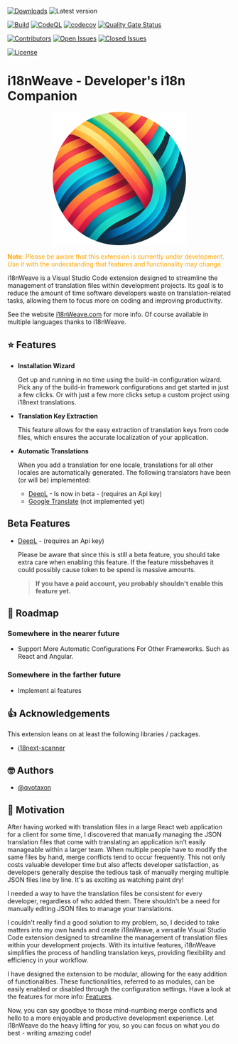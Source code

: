 [![Downloads](https://img.shields.io/visual-studio-marketplace/d/qvotaxon.i18nweave?logo=github&branch=main)](https://marketplace.visualstudio.com/items?itemName=qvotaxon.i18nweave)
![Latest version](https://img.shields.io/github/package-json/v/qvotaxon/i18nweave-vscode)

[![Build](https://github.com/qvotaxon/i18nWeave-vscode/actions/workflows/build.yml/badge.svg?branch=main)](https://github.com/qvotaxon/i18nWeave-vscode/actions/workflows/build.yml)
[![CodeQL](https://github.com/qvotaxon/i18nWeave-vscode/actions/workflows/github-code-scanning/codeql/badge.svg?branch=main)](https://github.com/qvotaxon/i18nWeave-vscode/actions/workflows/github-code-scanning/codeql)
[![codecov](https://codecov.io/github/qvotaxon/i18nWeave-vscode/graph/badge.svg?token=GJVSSQ0WRS)](https://codecov.io/github/qvotaxon/i18nWeave-vscode)
[![Quality Gate Status](https://sonarcloud.io/api/project_badges/measure?project=qvotaxon_i18nWeave-vscode&metric=alert_status)](https://sonarcloud.io/summary/new_code?id=qvotaxon_i18nWeave-vscode)

[![Contributors](https://img.shields.io/github/contributors/qvotaxon/i18nweave-vscode?logo=github&branch=main)](https://github.com/qvotaxon/i18nweave-vscode/graphs/contributors)
[![Open Issues](https://img.shields.io/github/issues/qvotaxon/i18nweave-vscode?logo=github&branch=main)](https://github.com/qvotaxon/i18nweave-vscode/issues)
[![Closed Issues](https://img.shields.io/github/issues-closed/qvotaxon/i18nweave-vscode?logo=github&branch=main)](https://github.com/qvotaxon/i18nweave-vscode/issues?q=is%3Aissue+is%3Aclosed)

[![License](https://img.shields.io/github/license/qvotaxon/i18nweave-vscode?logo=github)](https://github.com/qvotaxon/i18nweave-vscode/blob/main/LICENSE.txt)

<!-- [![Languages](https://img.shields.io/github/languages/top/qvotaxon/i18nweave-vscode?logo=github&branch=main)](https://github.com/qvotaxon/i18nweave-vscode/releases) -->

# i18nWeave - Developer's i18n Companion

<div align="center">
    <img src="static/logo.png" alt="alt text" height="300">
</div>

<font color="orange">**Note**: Please be aware that this extension is currently under development. Use it with the understanding that features and functionality may change.</font>

i18nWeave is a Visual Studio Code extension designed to streamline the management of translation files within development projects. Its goal is to reduce the amount of time software developers waste on translation-related tasks, allowing them to focus more on coding and improving productivity.

See the website [i18nWeave.com](https://i18nweave.com/) for more info. Of course available in multiple languages thanks to i18nWeave.

<!-- ## Screenshots -->

<!-- ![App Screenshot](https://via.placeholder.com/468x300?text=App+Screenshot+Here) -->

## ⭐ Features

- **Installation Wizard**

  Get up and running in no time using the build-in configuration wizard. Pick any of the build-in framework configurations and get started in just a few clicks. Or with just a few more clicks setup a custom project using i18next translations.

- **Translation Key Extraction**

  This feature allows for the easy extraction of translation keys from code files, which ensures the accurate localization of your application.

- **Automatic Translations**

  When you add a translation for one locale, translations for all other locales are automatically generated. The following translators have been (or will be) implemented:

  - [DeepL](https://www.deepl.com/translator) - Is now in beta - (requires an Api key)
  - [Google Translate](https://translate.google.com) (not implemented yet)

## Beta Features

- [DeepL](https://www.deepl.com/translator) - (requires an Api key)

  Please be aware that since this is still a beta feature, you should take extra care when enabling this feature.
  If the feature missbehaves it could possibly cause token to be spend is massive amounts.

  > **If you have a paid account, you probably shouldn't enable this feature yet.**

<!-- ## Installation

Navigate to [Tagged Releases](https://github.com/qvotaxon/i18nweave-vscode/tags) and download the latest stable VSIX file.

TODO:

- add more instructions
- explain the need for i18n-next-scanner.config.json file.
- explain need for file path configurations -->

<!-- ## Configuration

TODO:

- explain configuration options

## Usage/Examples

TODO

- show code samples and required configuration -->

## 🚧 Roadmap

### Somewhere in the nearer future

- Support More Automatic Configurations For Other Frameworks. Such as React and Angular.

### Somewhere in the farther future

- Implement ai features

## 👍 Acknowledgements

This extension leans on at least the following libraries / packages.

- [i18next-scanner](https://github.com/i18next/i18next-scanner)

## 🤓 Authors

- [@qvotaxon](https://www.github.com/qvotaxon)

## 🧾 Motivation

After having worked with translation files in a large React web application for a client for some time, I discovered that manually managing the JSON translation files that come with translating an application isn't easily manageable within a larger team. When multiple people have to modify the same files by hand, merge conflicts tend to occur frequently. This not only costs valuable developer time but also affects developer satisfaction, as developers generally despise the tedious task of manually merging multiple JSON files line by line. It's as exciting as watching paint dry!

I needed a way to have the translation files be consistent for every developer, regardless of who added them. There shouldn't be a need for manually editing JSON files to manage your translations.

I couldn't really find a good solution to my problem, so, I decided to take matters into my own hands and create i18nWeave, a versatile Visual Studio Code extension designed to streamline the management of translation files within your development projects. With its intuitive features, i18nWeave simplifies the process of handling translation keys, providing flexibility and efficiency in your workflow.

I have designed the extension to be modular, allowing for the easy addition of functionalities. These functionalities, referred to as modules, can be easily enabled or disabled through the configuration settings. Have a look at the features for more info: [Features](#-features).

Now, you can say goodbye to those mind-numbing merge conflicts and hello to a more enjoyable and productive development experience. Let i18nWeave do the heavy lifting for you, so you can focus on what you do best - writing amazing code!

<!--
## 🚀 About Me

TODO

- Tell a bit more About Me...

-->

<!-- ## License

[![FOSSA Status](https://app.fossa.com/api/projects/git%2Bgithub.com%2Fqvotaxon%2Fi18nweave-vscode.svg?type=large)](https://app.fossa.com/projects/git%2Bgithub.com%2Fqvotaxon%2Fi18nweave-vscode?ref=badge_large) -->
